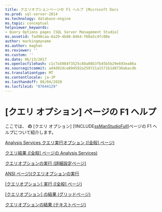 ```yaml
---
title: クエリオプションページの F1 ヘルプ |Microsoft Docs
ms.prod: sql-server-2014
ms.technology: database-engine
ms.topic: conceptual
helpviewer_keywords:
- Query Options pages [SQL Server Management Studio]
ms.assetid: fad98caa-8a29-4b88-8464-f60a5c4fc00e
author: markingmyname
ms.author: maghan
ms.reviewer: ''
ms.custom: ''
ms.date: 06/13/2017
ms.openlocfilehash: c1c7a5084f3525c88a08b3fb45b5b29e693ea86a
ms.sourcegitcommit: ad4d92dce894592a259721a1571b1d8736abacdb
ms.translationtype: MT
ms.contentlocale: ja-JP
ms.lasthandoff: 08/04/2020
ms.locfileid: "87644129"
---
```

# <a name="query-options-pages-f1-help"></a>[クエリ オプション] ページの F1 ヘルプ

ここでは、 **の** [クエリ オプション] [!INCLUDE[ssManStudioFull](../includes/ssmanstudiofull-md.md)]ページの F1 ヘルプについて紹介します。

[Analysis Services クエリ実行オプション &#40;[全般] ページ&#41;](analysis-services-query-execution-options-general-page.md)

[クエリ結果 &#40;[全般] ページの Analysis Services&#41;](../../2014/database-engine/analysis-services-query-results-general-page.md)

[クエリオプションの実行 &#40;詳細設定ページ&#41;](../../2014/database-engine/query-options-execution-advanced-page.md)

[ANSI ページ&#41;&#40;クエリオプションの実行](../../2014/database-engine/query-options-execution-ansi-page.md)

[[クエリオプション] 実行 &#40;[全般] ページ&#41;](../../2014/database-engine/query-options-execution-general-page.md)
  
[[クエリオプション] の結果 &#40;グリッドページ&#41;](../../2014/database-engine/query-options-results-grid-page.md)

[クエリオプションの結果 &#40;テキストページ&#41;](../../2014/database-engine/query-options-results-text-page.md)
